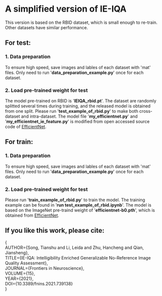 # A simplified version of IE-IQA
This version is based on the RBID dataset, which is small enough to re-train. Other datasets have similar performance.


## For test:
### 1. Data preparation  
   To ensure high speed, save images and lables of each dataset with 'mat' files. Only need to run '**data_preparation_example.py**' once for each dataset.
   
### 2. Load pre-trained weight for test  
   The model pre-trained on RBID is '**IEIQA_rbid.pt**'. The dataset are randomly splitted several times during training, and the released model is obtained from one split. Please run '**test_example_of_rbid.py**' to make both cross-dataset and intra-dataset.  The model file '**my_efficientnet.py**' and '**my_efficientnet_ie_feature.py**' is modified from open accessed source code of [EfficientNet](https://github.com/lukemelas/EfficientNet-PyTorch/tree/master/efficientnet_pytorch). 
   
   
## For train:  
### 1. Data preparation  
   To ensure high speed, save images and lables of each dataset with 'mat' files. Only need to run '**data_preparation_example.py**' once for each dataset.
   
### 2. Load pre-trained weight for test  
   Please run '**train_example_of_rbid.py**' to train the model. The training example can be found in '**run test_example_of_rbid.ipynb**'. The model is based on the ImageNet pre-traind weight of '**efficientnet-b0.pth**', which is obtained from [EfficientNet](https://github.com/lukemelas/EfficientNet-PyTorch/tree/master/efficientnet_pytorch). 
   

## If you like this work, please cite:

{   
      AUTHOR={Song, Tianshu and Li, Leida and Zhu, Hancheng and Qian, Jiansheng},  
      TITLE={IE-IQA: Intelligibility Enriched Generalizable No-Reference Image Quality Assessment},     
      JOURNAL={Frontiers in Neuroscience},     
      VOLUME={15},         
      YEAR={2021},      
      DOI={10.3389/fnins.2021.739138}  
}



